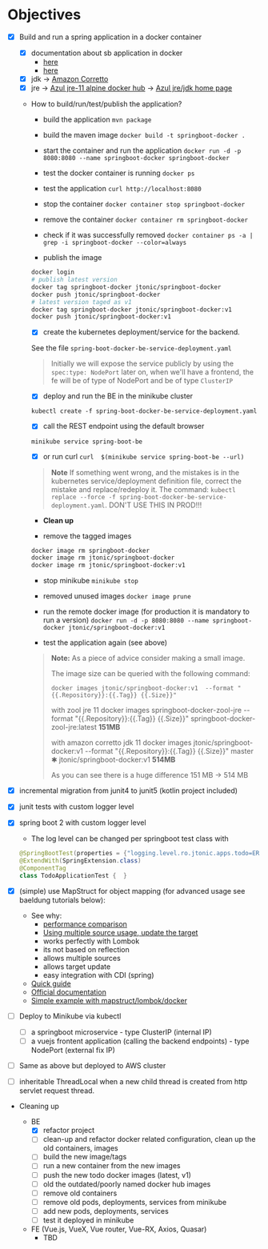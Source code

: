 # Objectives

- [x] Build and run a spring application in a docker container

    - [x] documentation about sb application in docker
        - [here](https://spring.io/guides/gs/spring-boot-docker/)
        - [here](https://spring.io/guides/topicals/spring-boot-docker)
    - [x] jdk -> [Amazon Corretto](https://docs.aws.amazon.com/corretto/latest/corretto-8-ug/docker-install.html)
    - [x] jre 
        -> [Azul jre-11 alpine docker hub](https://hub.docker.com/r/azul/zulu-openjdk-alpine/tags)
        -> [Azul jre/jdk home page](https://www.azul.com/downloads/zulu-community/)

    - How to build/run/test/publish the application?
    
        - build the application 
        `mvn package`

        - build the maven image
        `docker build -t springboot-docker .`

        - start the container and run the application
        `docker run -d -p 8080:8080 --name springboot-docker springboot-docker`

        - test the docker container is running
        `docker ps`

        - test the application
        `curl http://localhost:8080`
        
        - stop the container
        `docker container stop springboot-docker`

        - remove the container
        `docker container rm springboot-docker`
       
        - check if it was successfully removed
        `docker container ps -a | grep -i springboot-docker --color=always`
        
        - publish the image
        ```bash
        docker login
        # publish latest version
        docker tag springboot-docker jtonic/springboot-docker
        docker push jtonic/springboot-docker
        # latest version taged as v1
        docker tag springboot-docker jtonic/springboot-docker:v1
        docker push jtonic/springboot-docker:v1
        ```
      
        - [x] create the kubernetes deployment/service for the backend.
        
        See the file `spring-boot-docker-be-service-deployment.yaml`
        
        > Initially we will expose the service publicly by using the `spec:type: NodePort` 
        > later on, when we'll have a frontend, the fe will be of type of NodePort and be of type `ClusterIP`  

        - [x] deploy and run the BE in the minikube cluster
        
        `kubectl create -f spring-boot-docker-be-service-deployment.yaml`
        
        - [x] call the REST endpoint using the default browser
        
        `minikube service spring-boot-be`
        
        - [x] or run curl `curl  $(minikube service spring-boot-be --url)` 
        
        > **Note** If something went wrong, and the mistakes is in the kubernetes service/deployment definition file, correct the mistake and replace/redeploy it.
        > The command: `kubectl replace --force -f spring-boot-docker-be-service-deployment.yaml`. DON'T USE THIS IN PROD!!!

        - **Clean up**
        
        - remove the tagged images
        ```bash
        docker image rm springboot-docker
        docker image rm jtonic/springboot-docker
        docker image rm jtonic/springboot-docker:v1
        ``` 
        - stop minikube `minikube stop`
        
        - removed unused images
        `docker image prune`
        
        - run the remote docker image (for production it is mandatory to run a version)
        `docker run -d -p 8080:8080 --name springboot-docker jtonic/springboot-docker:v1`
        
        - test the application again (see above)
        
        > **Note:** As a piece of advice consider making a small image.
        >
        > The image size can be queried with the following command:
        > 
        >  `docker images jtonic/springboot-docker:v1  --format "{{.Repository}}:{{.Tag}} {{.Size}}"`
        > 
        > with zool jre 11
        >  docker images springboot-docker-zool-jre  --format "{{.Repository}}:{{.Tag}} {{.Size}}"
        >  springboot-docker-zool-jre:latest **151MB**
        > 
        > with amazon corretto jdk 11
        > docker images jtonic/springboot-docker:v1  --format "{{.Repository}}:{{.Tag}} {{.Size}}"                                                                     master ✱
        > jtonic/springboot-docker:v1 **514MB**
        > 
        > As you can see there is a huge difference 151 MB -> 514 MB
    
- [x] incremental migration from junit4 to junit5 (kotlin project included)
- [x] junit tests with custom logger level
- [x] spring boot 2 with custom logger level
    - The log level can be changed per springboot test class with 
    ```java
    @SpringBootTest(properties = {"logging.level.ro.jtonic.apps.todo=ERROR"})
    @ExtendWith(SpringExtension.class)
    @ComponentTag
    class TodoApplicationTest {  }  
    ```
- [x] (simple) use MapStruct for object mapping (for advanced usage see baeldung tutorials below):
    - See why:
        - [performance comparison](https://www.baeldung.com/java-performance-mapping-frameworks
)
        - [Using multiple source usage, update the target](https://www.baeldung.com/mapstruct-multiple-source-objects) 
        - works perfectly with Lombok
        - its not based on reflection
        - allows multiple sources
        - allows target update
        - easy integration with CDI (spring)
    - [Quick guide](https://www.baeldung.com/mapstruct)
    - [Official documentation](https://mapstruct.org/documentation/stable/reference/html/#introduction)
    - [Simple example with mapstruct/lombok/docker](https://hellokoding.com/mapping-jpa-hibernate-entity-and-dto-with-mapstruct/)
    
    
- [ ] Deploy to Minikube via kubectl    
    - [ ] a springboot microservice - type ClusterIP (internal IP)
    - [ ] a vuejs frontent application (calling the backend endpoints) - type NodePort (external fix IP)
- [ ] Same as above but deployed to AWS cluster     
    
- [ ] inheritable ThreadLocal when a new child thread is created from http servlet request thread. 

- Cleaning up

    - BE 
        - [x] refactor project
        - [ ] clean-up and refactor docker related configuration, clean up the old containers, images
        - [ ] build the new image/tags
        - [ ] run a new container from the new images
        - [ ] push the new todo docker images (latest, v1)
        - [ ] old the outdated/poorly named docker hub images
        - [ ] remove old containers
        - [ ] remove old pods, deployments, services from minikube
        - [ ] add new pods, deployments, services
        - [ ] test it deployed in minikube 

    - FE (Vue.js, VueX, Vue router, Vue-RX, Axios, Quasar)
        - TBD

